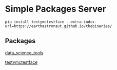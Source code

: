 # Simple Packages Server

```
pip install testymctestface --extra-index-url=https://earthastronaut.github.io/thebinaries/
```

## Packages

<!-- pip important -->

<a href="/thebinaries/data_science_tools/">data_science_tools</a>

<a href="/thebinaries/testymctestface/">testymctestface</a>

<!-- /pip important -->
